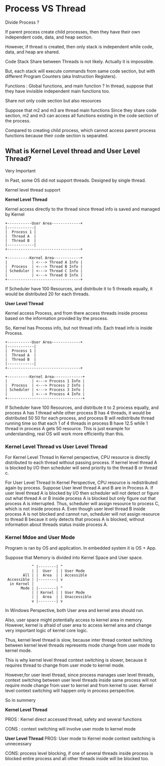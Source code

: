 # Process VS Thread 

Divide Process ? 

If parent process create child processes, then 
they have their own independent code, data, and heap section. 

However, if thread is created, then only stack is independent 
while code, data, and heap are shared. 

Code 
Stack Share between Threads is not likely. Actually it is impossible. 

But, each stack will execute commands from same code section, 
but with different Program Counters (aka Instruction Registers). 

Functions : 
Global functions, and main function ? 
In thread, suppose that 
they have invisible independent main functions too. 

Share not only code section 
but also resources 

Suppose that m2 and m3 are thread main functions 
Since they share code section, 
m2 and m3 can access all functions existing in the code section of the process. 

Compared to creating child process, which cannot access parent process functions
because their code section is separated. 

## What is Kernel Level thread and User Level Thread? 

Very Important 

In Past, some OS did not support threads. Designed by single thread. 

Kernel level thread support 

**Kernel Level Thread** 

Kernel access directly to the thread since thread info is saved and managed by Kernel

```
+-----------User Area-------------+
|------------|
|  Process 1 | 
|  Thread A  | 
|  Thread B  |
|------------| 
+---------------------------------+

+----------Kernel Area------------+
|           | <---> Thread A Info |
|  Process  | <---> Thread B Info |
| Scheduler | <---> Thread C Info |
|           | <---> Thread D Info |
+---------------------------------+
```

If Scheduler have 100 Resources, 
and distribute it to 5 threads equally, 
it would be distributed 20 for each threads. 

**User Level Thread** 

Kernel access Process, and from there access threads inside process 
based on the information provided by the process. 

So, Kernel has Process info, but not thread info. 
Each tread info is inside Process. 

```
+-----------User Area-------------+
|------------|
|  Process 1 | 
|  Thread A  | 
|  Thread B  |
|------------| 
+---------------------------------+

+----------Kernel Area-------------+
|           | <---> Process 1 Info |
|  Process  | <---> Process 2 Info |
| Scheduler | <---> Process 3 Info |
|           | <---> Process 4 Info |
+----------------------------------+
```

If Scheduler have 100 Resources, 
and distribute it to 2 process equally, 
and process A has 1 thread while other process B has 4 threads, 
it would be distributed 50 50 for each process, and 
process B will redistribute thread running time 
so that each 1 of 4 threads in process B have 12.5 
while 1 thread in process A gets 50 resource. 
This is just example for understanding, real OS will work more efficiently than this. 

### Kernel Level Thread vs User Level Thread 

For Kernel Level Thread 
In Kernel perspective, 
CPU resource is directly distributed to each thread without passing process. 
If kernel level thread A is blocked by I/O then scheduler will send 
priority to the thread B or thread c. 

For User Level Thread 
In Kernel Perspective, CPU resource is redistributed again by process. 
Suppose User level thread A and B are in Process A. 
If user level thread A is blocked by I/O then scheduler will not 
detect or figure out what thread A or B inside process A is blocked but 
only figure out that process A is interrupted. 
Thus, scheduler will assign resource to process C, which is not inside process A. 
Even though user level thread B inside process A is not blocked and cannot run, 
scheduler will not assign resource to thread B becaue it only detects 
that process A is blocked, without information about threads status inside process A. 

### Kernel Mdoe and User Mode 

Program is ran by 
OS and application. 
In embedded system it is OS + App. 

Suppose that Memory is divided into 
Kernel Space and User space. 
```
            ^ |--------| ^
            | |  User  | | User Mode 
        All | |  Area  | | Accessible 
 Accessible | |--------| v
  in Kernel |
       Mode | |--------| ^
            | | Kernel | | User Mode 
            | |  Area  | | Unaccessible 
            v |--------| v
```

In Windows Perspective, 
both User area and kernel area should run. 

Also, user space might potentially access to kernel area in memory. 
However, kernel is afraid of user area to access kernel area and 
change very important logic of kernel core logic. 

Thus, kernel level thread is slow, because 
inter thread context switching between kernel level threads 
represents mode change from user mode to kernel mode. 

This is why kernel level thread context switching is slower, 
because it requires thread to change from user mode to kernel mode. 

However,for user level thread, since process manages user level threads, 
context switching  between user level threads inside same process will 
not require mode change from user to kernel and from kernel to user. 
Kernel level context switching will happen only in process perspective.   

So in summery

**Kernel Level Thread** 

PROS : Kernel direct accessed thread, safety and several functions 

CONS : context switching will involve user mode to kernel mode 

**User Level Thread**
PROS: User mode to Kernel mode context switching is unnecessary 

CONS: process level blocking, if one of several threads inside process is blocked 
entire process and all other threads inside will be blocked too. 